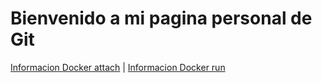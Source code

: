 # Bienvenido a mi pagina personal de Git

[Informacion Docker attach](attach.html) | 
[Informacion Docker run](run.html)
